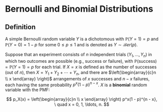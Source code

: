 # Bernoulli and Binomial Distributions

## Definition

A simple Bernoulli random variable $Y$ is a dichotomous with $\mathbb{P}(Y = 1) = p$ and $\mathbb{P}(Y = 0) = 1 - p$ for some  $0 \leq p \leq 1$ and is denoted as $Y \sim \mathcal{B}er(p)$.

Suppose that an experiment consists of $n$ independent trials $(Y_1, \ldots, Y_n)$ in which two outcomes are possible (e.g., success or failure), with $\mathbb{P}(\text{success}) = \mathbb{P}(Y = 1) = p$ for each trial. If $X = x$ is defined as the number of successes (out of $n$), then $X = Y_1 + Y_2 + \cdots + Y_n$, and there are $\left(\begin{array}{c}n \\ x \end{array} \right)$ arrangements of $x$ successes and $n - x$ failures, each having the same probability $p^x(1 - p)^{n - x}$. $X$ is a **binomial** random variable with the PMF:

$$
p_X(x) = \left(\begin{array}{c}n \\ x \end{array} \right) p^x(1 - p)^{n - x}, \ quad x = 0, 1, \ldots, n.
$$

